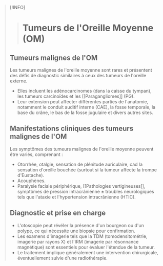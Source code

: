 
>[!INFO]
>> # Tumeurs de l'Oreille Moyenne (OM)
> 
> ## Tumeurs malignes de l'OM
> 
> Les tumeurs malignes de l'oreille moyenne sont rares et présentent des défis de diagnostic similaires à ceux des tumeurs de l'oreille externe.
> 
> - Elles incluent les adénocarcinomes (dans la caisse du tympan), les tumeurs carcinoïdes et les [[Paragangliomes]] (PG).
> - Leur extension peut affecter différentes parties de l'anatomie, notamment le conduit auditif interne (CAE), la fosse temporale, la base du crâne, le bas de la fosse jugulaire et divers autres sites.
> 
> ## Manifestations cliniques des tumeurs malignes de l'OM
> 
> Les symptômes des tumeurs malignes de l'oreille moyenne peuvent être variés, comprenant :
> 
> - Otorrhée, otalgie, sensation de plénitude auriculaire, cad la sensation d'oreille bouchée (surtout si la tumeur affecte la trompe d'Eustache).
> - Acouphènes.
> - Paralysie faciale périphérique, [[Pathologies vertigineuses]], symptômes de pression intracrânienne ± troubles neurologiques tels que l'ataxie et l'hypertension intracrânienne (HTIC).
> 
> ## Diagnostic et prise en charge
> 
> - L'otoscopie peut révéler la présence d'un bourgeon ou d'un polype, ce qui nécessite une biopsie pour confirmation.
> - Les examens d'imagerie tels que la TDM (tomodensitométrie, imagerie par rayons X) et l'IRM (imagerie par résonnance magnétique) sont essentiels pour évaluer l'étendue de la tumeur.
> - Le traitement implique généralement une intervention chirurgicale, éventuellement suivie d'une radiothérapie.

